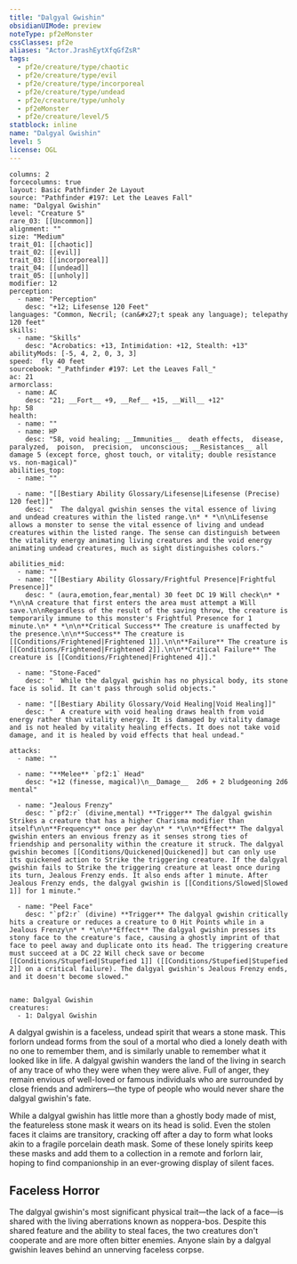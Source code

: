 ```yaml
---
title: "Dalgyal Gwishin"
obsidianUIMode: preview
noteType: pf2eMonster
cssClasses: pf2e
aliases: "Actor.JrashEytXfqGfZsR" 
tags:
  - pf2e/creature/type/chaotic
  - pf2e/creature/type/evil
  - pf2e/creature/type/incorporeal
  - pf2e/creature/type/undead
  - pf2e/creature/type/unholy
  - pf2eMonster
  - pf2e/creature/level/5
statblock: inline
name: "Dalgyal Gwishin"
level: 5
license: OGL
---
```


```statblock
columns: 2
forcecolumns: true
layout: Basic Pathfinder 2e Layout
source: "Pathfinder #197: Let the Leaves Fall"
name: "Dalgyal Gwishin"
level: "Creature 5"
rare_03: [[Uncommon]]
alignment: ""
size: "Medium"
trait_01: [[chaotic]]
trait_02: [[evil]]
trait_03: [[incorporeal]]
trait_04: [[undead]]
trait_05: [[unholy]]
modifier: 12
perception:
  - name: "Perception"
    desc: "+12; Lifesense 120 Feet"
languages: "Common, Necril; (can&#x27;t speak any language); telepathy 120 feet"
skills:
  - name: "Skills"
    desc: "Acrobatics: +13, Intimidation: +12, Stealth: +13"
abilityMods: [-5, 4, 2, 0, 3, 3]
speed:  fly 40 feet
sourcebook: "_Pathfinder #197: Let the Leaves Fall_"
ac: 21
armorclass:
  - name: AC
    desc: "21; __Fort__ +9, __Ref__ +15, __Will__ +12"
hp: 58
health:
  - name: ""
  - name: HP
    desc: "58, void healing; __Immunities__  death effects,  disease,  paralyzed,  poison,  precision,  unconscious; __Resistances__ all damage 5 (except force, ghost touch, or vitality; double resistance vs. non-magical)"
abilities_top:
  - name: ""

  - name: "[[Bestiary Ability Glossary/Lifesense|Lifesense (Precise) 120 feet]]"
    desc: "  The dalgyal gwishin senses the vital essence of living and undead creatures within the listed range.\n* * *\n\nLifesense allows a monster to sense the vital essence of living and undead creatures within the listed range. The sense can distinguish between the vitality energy animating living creatures and the void energy animating undead creatures, much as sight distinguishes colors."

abilities_mid:
  - name: ""
  - name: "[[Bestiary Ability Glossary/Frightful Presence|Frightful Presence]]"
    desc: " (aura,emotion,fear,mental) 30 feet DC 19 Will check\n* * *\n\nA creature that first enters the area must attempt a Will save.\n\nRegardless of the result of the saving throw, the creature is temporarily immune to this monster's Frightful Presence for 1 minute.\n* * *\n\n**Critical Success** The creature is unaffected by the presence.\n\n**Success** The creature is [[Conditions/Frightened|Frightened 1]].\n\n**Failure** The creature is [[Conditions/Frightened|Frightened 2]].\n\n**Critical Failure** The creature is [[Conditions/Frightened|Frightened 4]]."

  - name: "Stone-Faced"
    desc: "  While the dalgyal gwishin has no physical body, its stone face is solid. It can't pass through solid objects."

  - name: "[[Bestiary Ability Glossary/Void Healing|Void Healing]]"
    desc: "  A creature with void healing draws health from void energy rather than vitality energy. It is damaged by vitality damage and is not healed by vitality healing effects. It does not take void damage, and it is healed by void effects that heal undead."

attacks:
  - name: ""

  - name: "**Melee** `pf2:1` Head"
    desc: "+12 (finesse, magical)\n__Damage__  2d6 + 2 bludgeoning 2d6 mental"

  - name: "Jealous Frenzy"
    desc: "`pf2:r` (divine,mental) **Trigger** The dalgyal gwishin Strikes a creature that has a higher Charisma modifier than itself\n\n**Frequency** once per day\n* * *\n\n**Effect** The dalgyal gwishin enters an envious frenzy as it senses strong ties of friendship and personality within the creature it struck. The dalgyal gwishin becomes [[Conditions/Quickened|Quickened]] but can only use its quickened action to Strike the triggering creature. If the dalgyal gwishin fails to Strike the triggering creature at least once during its turn, Jealous Frenzy ends. It also ends after 1 minute. After Jealous Frenzy ends, the dalgyal gwishin is [[Conditions/Slowed|Slowed 1]] for 1 minute."

  - name: "Peel Face"
    desc: "`pf2:r` (divine) **Trigger** The dalgyal gwishin critically hits a creature or reduces a creature to 0 Hit Points while in a Jealous Frenzy\n* * *\n\n**Effect** The dalgyal gwishin presses its stony face to the creature's face, causing a ghostly imprint of that face to peel away and duplicate onto its head. The triggering creature must succeed at a DC 22 Will check save or become [[Conditions/Stupefied|Stupefied 1]] ([[Conditions/Stupefied|Stupefied 2]] on a critical failure). The dalgyal gwishin's Jealous Frenzy ends, and it doesn't become slowed."
 
```

```encounter-table
name: Dalgyal Gwishin
creatures:
  - 1: Dalgyal Gwishin
```



A dalgyal gwishin is a faceless, undead spirit that wears a stone mask. This forlorn undead forms from the soul of a mortal who died a lonely death with no one to remember them, and is similarly unable to remember what it looked like in life. A dalgyal gwishin wanders the land of the living in search of any trace of who they were when they were alive. Full of anger, they remain envious of well-loved or famous individuals who are surrounded by close friends and admirers—the type of people who would never share the dalgyal gwishin's fate.

While a dalgyal gwishin has little more than a ghostly body made of mist, the featureless stone mask it wears on its head is solid. Even the stolen faces it claims are transitory, cracking off after a day to form what looks akin to a fragile porcelain death mask. Some of these lonely spirits keep these masks and add them to a collection in a remote and forlorn lair, hoping to find companionship in an ever-growing display of silent faces.

## Faceless Horror

The dalgyal gwishin's most significant physical trait—the lack of a face—is shared with the living aberrations known as noppera-bos. Despite this shared feature and the ability to steal faces, the two creatures don't cooperate and are more often bitter enemies. Anyone slain by a dalgyal gwishin leaves behind an unnerving faceless corpse.
